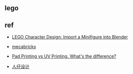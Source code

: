 ## lego 



## ref
+ [LEGO Character Design: Import a Minifigure into Blender](https://www.youtube.com/watch?v=la1p25hzNt8)
+ [mecabricks](https://mecabricks.com/en/workshop)

+ [Pad Printing vs UV Printing. What's the difference?](https://www.youtube.com/watch?v=KXxose9-fRw)

<!-- design -->
+ [人仔设计](https://www.toutiao.com/video/6739001923099165192/?source=seo_tt_juhe)